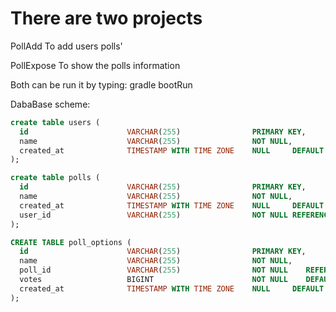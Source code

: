 # There are two projects

PollAdd
To add users polls'

PollExpose
To show the polls information


Both can be run it by typing: gradle bootRun

DabaBase scheme:

```sql
create table users (
  id                      VARCHAR(255)                PRIMARY KEY,
  name                    VARCHAR(255)                NOT NULL,
  created_at              TIMESTAMP WITH TIME ZONE    NULL     DEFAULT now()
);

create table polls (
  id                      VARCHAR(255)                PRIMARY KEY,
  name                    VARCHAR(255)                NOT NULL,
  created_at              TIMESTAMP WITH TIME ZONE    NULL     DEFAULT now(),
  user_id                 VARCHAR(255)                NOT NULL REFERENCES users(id)
);

CREATE TABLE poll_options (
  id                      VARCHAR(255)                PRIMARY KEY,
  name                    VARCHAR(255)                NOT NULL,
  poll_id                 VARCHAR(255)                NOT NULL    REFERENCES polls(id),
  votes                   BIGINT                      NOT NULL    DEFAULT 0,
  created_at              TIMESTAMP WITH TIME ZONE    NULL     DEFAULT now()
);
```
